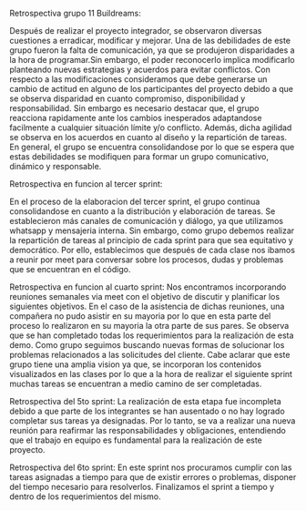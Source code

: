 Retrospectiva grupo 11 Buildreams:

Después de realizar el proyecto integrador, se observaron diversas cuestiones a erradicar, modificar y mejorar. 
Una de las debilidades de este grupo fueron la falta de comunicación, ya que se produjeron disparidades a la hora de programar.Sin embargo, el poder reconocerlo implica modificarlo planteando nuevas estrategias y acuerdos para evitar conflictos. 
Con respecto a las modificaciones consideramos que debe generarse un cambio de actitud en alguno de los participantes del proyecto debido a que se observa disparidad en cuanto compromiso, disponibilidad y responsabilidad.
Sin embargo es necesario destacar que, el grupo reacciona rapidamente ante los cambios inesperados adaptandose facilmente a cualquier situación límite y/o conflicto. Además, dicha agilidad se observa en los acuerdos en cuanto al diseño y la repartición de tareas. 
En general, el grupo se encuentra consolidandose por lo que se espera que estas debilidades se modifiquen para formar un grupo comunicativo, dinámico y responsable. 

Retrospectiva en funcion al tercer sprint:

En el proceso de la elaboracion del tercer sprint, el grupo continua consolidandose en cuanto a la distribución y elaboración de tareas. Se establecieron más canales de comunicación y diálogo, ya que utilizamos whatsapp y mensajeria interna. Sin embargo, como grupo debemos realizar la repartición de tareas al principio de cada sprint para que sea equitativo y democrático. Por ello, establecimos que después de cada clase nos ibamos a reunir por meet para conversar sobre los procesos, dudas y problemas que se encuentran en el código.

Retrospectiva en funcion al cuarto sprint:
Nos encontramos incorporando reuniones semanales via meet con el objetivo de discutir y planificar los siguientes objetivos. En el caso de la asistencia de dichas reuniones, una compañera no pudo asistir en su mayoria por lo que en esta parte del proceso lo realizaron en su mayoria la otra parte de sus pares. 
Se observa que se han completado todas los requerimientos para la realización de esta demo. Como grupo seguimos buscando nuevas formas de solucionar los problemas relacionados a las solicitudes del cliente. 
Cabe aclarar que este grupo tiene una amplia vision ya que, se incorporan los contenidos visualizados en las clases por lo que a la hora de realizar el siguiente sprint muchas tareas se encuentran a medio camino de ser completadas. 

Retrospectiva del 5to sprint: 
La realización de esta etapa fue incompleta debido a que parte de los integrantes se han ausentado o no hay logrado completar sus tareas ya designadas. Por lo tanto, se va a realizar una nueva reunión para reafirmar las responsabilidades y obligaciones, entendiendo que el trabajo en equipo es fundamental para la realización de este proyecto. 

Retrospectiva del 6to sprint: 
En este sprint nos procuramos cumplir con las tareas asignadas a tiempo para que de existir errores o problemas, disponer del tiempo necesario para resolverlos. Finalizamos el sprint a tiempo y dentro de los requerimientos del mismo.  